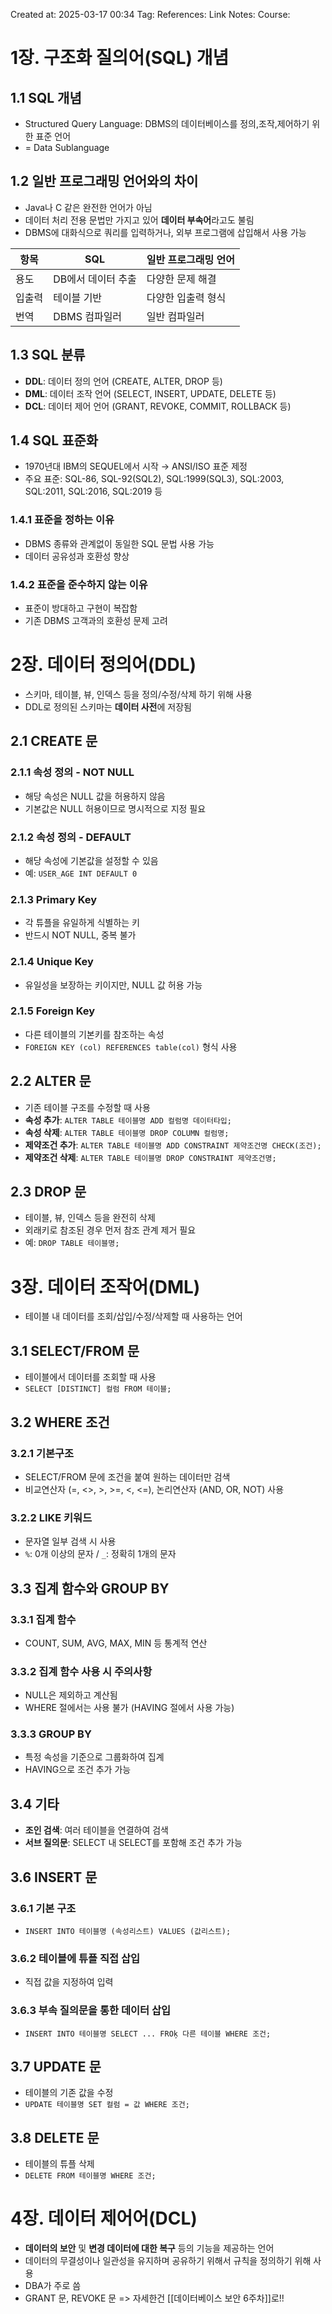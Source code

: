 Created at:  2025-03-17 00:34
Tag:
References:
Link Notes:
Course: 

# 1장. 구조화 질의어(SQL) 개념
## 1.1 SQL 개념
- Structured Query Language: DBMS의 데이터베이스를 정의,조작,제어하기 위한 표준 언어
- = Data Sublanguage
## 1.2 일반 프로그래밍 언어와의 차이
- Java나 C 같은 완전한 언어가 아님
- 데이터 처리 전용 문법만 가지고 있어 **데이터 부속어**라고도 불림
- DBMS에 대화식으로 쿼리를 입력하거나, 외부 프로그램에 삽입해서 사용 가능

| 항목  | SQL         | 일반 프로그래밍 언어 |
| --- | ----------- | ----------- |
| 용도  | DB에서 데이터 추출 | 다양한 문제 해결   |
| 입출력 | 테이블 기반      | 다양한 입출력 형식  |
| 번역  | DBMS 컴파일러   | 일반 컴파일러     |
## 1.3 SQL 분류
- **DDL**: 데이터 정의 언어 (CREATE, ALTER, DROP 등)
- **DML**: 데이터 조작 언어 (SELECT, INSERT, UPDATE, DELETE 등)
- **DCL**: 데이터 제어 언어 (GRANT, REVOKE, COMMIT, ROLLBACK 등)
## 1.4 SQL 표준화
- 1970년대 IBM의 SEQUEL에서 시작 → ANSI/ISO 표준 제정
- 주요 표준: SQL-86, SQL-92(SQL2), SQL:1999(SQL3), SQL:2003, SQL:2011, SQL:2016, SQL:2019 등
### 1.4.1 표준을 정하는 이유
- DBMS 종류와 관계없이 동일한 SQL 문법 사용 가능
- 데이터 공유성과 호환성 향상
### 1.4.2 표준을 준수하지 않는 이유
- 표준이 방대하고 구현이 복잡함
- 기존 DBMS 고객과의 호환성 문제 고려
# 2장. 데이터 정의어(DDL)
- 스키마, 테이블, 뷰, 인덱스 등을 정의/수정/삭제 하기 위해 사용
- DDL로 정의된 스키마는 **데이터 사전**에 저장됨
## 2.1 CREATE 문
### 2.1.1 속성 정의 - NOT NULL
- 해당 속성은 NULL 값을 허용하지 않음
- 기본값은 NULL 허용이므로 명시적으로 지정 필요
### 2.1.2 속성 정의 - DEFAULT
- 해당 속성에 기본값을 설정할 수 있음
- 예: `USER_AGE INT DEFAULT 0`
### 2.1.3 Primary Key
- 각 튜플을 유일하게 식별하는 키
- 반드시 NOT NULL, 중복 불가
### 2.1.4 Unique Key
- 유일성을 보장하는 키이지만, NULL 값 허용 가능
### 2.1.5 Foreign Key
- 다른 테이블의 기본키를 참조하는 속성
- `FOREIGN KEY (col) REFERENCES table(col)` 형식 사용
## 2.2 ALTER 문
- 기존 테이블 구조를 수정할 때 사용
- **속성 추가**: `ALTER TABLE 테이블명 ADD 컬럼명 데이터타입;`
- **속성 삭제**: `ALTER TABLE 테이블명 DROP COLUMN 컬럼명;`
- **제약조건 추가**: `ALTER TABLE 테이블명 ADD CONSTRAINT 제약조건명 CHECK(조건);`
- **제약조건 삭제**: `ALTER TABLE 테이블명 DROP CONSTRAINT 제약조건명;`
## 2.3 DROP 문
- 테이블, 뷰, 인덱스 등을 완전히 삭제
- 외래키로 참조된 경우 먼저 참조 관계 제거 필요
- 예: `DROP TABLE 테이블명;`
# 3장. 데이터 조작어(DML)
- 테이블 내 데이터를 조회/삽입/수정/삭제할 때 사용하는 언어
## 3.1 SELECT/FROM 문
- 테이블에서 데이터를 조회할 때 사용
- `SELECT [DISTINCT] 컬럼 FROM 테이블;`
## 3.2 WHERE 조건
### 3.2.1 기본구조
- SELECT/FROM 문에 조건을 붙여 원하는 데이터만 검색
- 비교연산자 (=, <>, >, >=, <, <=), 논리연산자 (AND, OR, NOT) 사용
### 3.2.2 LIKE 키워드
- 문자열 일부 검색 시 사용
- `%`: 0개 이상의 문자 / `_`: 정확히 1개의 문자
## 3.3 집계 함수와 GROUP BY
### 3.3.1 집계 함수
- COUNT, SUM, AVG, MAX, MIN 등 통계적 연산
### 3.3.2 집계 함수 사용 시 주의사항
- NULL은 제외하고 계산됨
- WHERE 절에서는 사용 불가 (HAVING 절에서 사용 가능)
### 3.3.3 GROUP BY
- 특정 속성을 기준으로 그룹화하여 집계
- HAVING으로 조건 추가 가능
## 3.4 기타
- **조인 검색**: 여러 테이블을 연결하여 검색
- **서브 질의문**: SELECT 내 SELECT를 포함해 조건 추가 가능
## 3.6 INSERT 문
### 3.6.1 기본 구조
- `INSERT INTO 테이블명 (속성리스트) VALUES (값리스트);`
### 3.6.2 테이블에 튜플 직접 삽입
- 직접 값을 지정하여 입력
### 3.6.3 부속 질의문을 통한 데이터 삽입
- `INSERT INTO 테이블명 SELECT ... FROķ 다른 테이블 WHERE 조건;`
## 3.7 UPDATE 문
- 테이블의 기존 값을 수정
- `UPDATE 테이블명 SET 컬럼 = 값 WHERE 조건;`
## 3.8 DELETE 문
- 테이블의 튜플 삭제
- `DELETE FROM 테이블명 WHERE 조건;`
# 4장. 데이터 제어어(DCL)
- **데이터의 보안** 및 **변경 데이터에 대한 복구** 등의 기능을 제공하는 언어
- 데이터의 무결성이나 일관성을 유지하며 공유하기 위해서 규칙을 정의하기 위해 사용 
- DBA가 주로 씀
- GRANT 문, REVOKE 문
=> 자세한건 [[데이터베이스 보안 6주차]]로!!